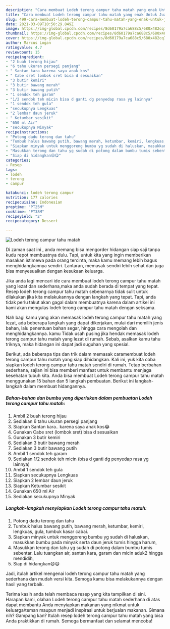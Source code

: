 ```yaml
---
description: "Cara membuat Lodeh terong campur tahu matah yang enak Untuk Jualan"
title: "Cara membuat Lodeh terong campur tahu matah yang enak Untuk Jualan"
slug: 499-cara-membuat-lodeh-terong-campur-tahu-matah-yang-enak-untuk-jualan
date: 2021-03-09T10:50:29.849Z
image: https://img-global.cpcdn.com/recipes/8d60179a7ca688c5/680x482cq70/lodeh-terong-campur-tahu-matah-foto-resep-utama.jpg
thumbnail: https://img-global.cpcdn.com/recipes/8d60179a7ca688c5/680x482cq70/lodeh-terong-campur-tahu-matah-foto-resep-utama.jpg
cover: https://img-global.cpcdn.com/recipes/8d60179a7ca688c5/680x482cq70/lodeh-terong-campur-tahu-matah-foto-resep-utama.jpg
author: Marcus Logan
ratingvalue: 4.7
reviewcount: 15
recipeingredient:
- "2 buah terong hijau"
- "6 tahu ukuran persegi panjang"
- " Santan kara karena saya anak kos"
- " Cabe sret lombok sret bisa d sesuaikan"
- "3 butir kemiri"
- "3 butir bawang merah"
- "3 butir bawang putih"
- "1 sendok teh garam"
- "1/2 sendok teh micin bisa d ganti dg penyedap rasa yg lainnya"
- "1 sendok teh gula"
- "secukupnya Lengkuas"
- "2 lembar daun jeruk"
- " Ketumbar sesikit"
- "650 ml Air"
- "secukupnya Minyak"
recipeinstructions:
- "Potong dadu terong dan tahu"
- "Tumbuk halus bawang putih, bawang merah, ketumbar, kemiri, lengkuas, gula, tumbuk kasar cabai."
- "Siapkan minyak untuk menggoreng bumbu yg sudah di haluskan, masukkan bumbu pada minyak serta daun jeruk tumis hingga harum,"
- "Masukkan terong dan tahu yg sudah di potong dalam bumbu tumis sebentar. Lalu tuangkan air, santan kara, garam dan micin aduk2 hingga mendidih,"
- "Siap di hidangkan😄😋"
categories:
- Resep
tags:
- lodeh
- terong
- campur

katakunci: lodeh terong campur 
nutrition: 177 calories
recipecuisine: Indonesian
preptime: "PT25M"
cooktime: "PT38M"
recipeyield: "2"
recipecategory: Dessert

---
```



![Lodeh terong campur tahu matah](https://img-global.cpcdn.com/recipes/8d60179a7ca688c5/680x482cq70/lodeh-terong-campur-tahu-matah-foto-resep-utama.jpg)

Di zaman  saat ini , anda memang bisa mengorder hidangan siap saji tanpa kudu repot membuatnya dulu. Tapi, untuk kita yang ingin memberikan masakan istimewa pada orang tercinta, maka kamu memang lebih bagus menghidangkannya sendiri. Lantaran, memasak sendiri lebih sehat dan juga bisa menyesuaikan dengan kesukaan keluarga.

Jika anda lagi mencari ide cara membuat lodeh terong campur tahu matah yang lezat dan sederhana,maka anda sudah berada di tempat yang tepat. Resep lodeh terong campur tahu matah  sebenarnya tidak sulit untuk dilakukan jika kita melakukannya dengan langkah yang tepat. Tapi, anda tidak perlu takut akan gagal dalam membuatnya 
karena dalam artikel ini kami akan mengulas lodeh terong campur tahu matah dengan seksama.  



Nah bagi kamu yang akan memasak lodeh terong campur tahu matah yang lezat, ada beberapa langkah yang dapat dikerjakan, mulai dari memilih jenis bahan, lalu penentuan bahan segar, hingga cara mengolah dan menghidangkannya. kamu Tidak usah pusing jika hendak memasak lodeh terong campur tahu matah yang lezat di rumah. Sebab, asalkan kamu  tahu triknya, maka hidangan ini dapat jadi suguhan yang spesial.

Berikut, ada beberapa tips dan trik dalam memasak caramembuat lodeh terong campur tahu matah yang siap dihidangkan. Kali ini, yuk kita coba siapkan lodeh terong campur tahu matah sendiri di rumah. Tetap berbahan sederhana, sajian ini bisa memberi manfaat untuk membantu menjaga kesehatan tubuh kita. Anda bisa membuat Lodeh terong campur tahu matah menggunakan 15 bahan dan 5 langkah pembuatan. Berikut ini langkah-langkah dalam membuat hidangannya.

<!--inarticleads1-->

##### Bahan-bahan dan bumbu yang diperlukan dalam pembuatan Lodeh terong campur tahu matah:

1. Ambil 2 buah terong hijau
1. Sediakan 6 tahu ukuran persegi panjang
1. Siapkan  Santan kara.. karena saya anak kos😂
1. Gunakan  Cabe sret (lombok sret) bisa d sesuaikan
1. Gunakan 3 butir kemiri
1. Sediakan 3 butir bawang merah
1. Sediakan 3 butir bawang putih
1. Ambil 1 sendok teh garam
1. Sediakan 1/2 sendok teh micin (bisa d ganti dg penyedap rasa yg lainnya)
1. Ambil 1 sendok teh gula
1. Siapkan secukupnya Lengkuas
1. Siapkan 2 lembar daun jeruk
1. Siapkan  Ketumbar sesikit
1. Gunakan 650 ml Air
1. Sediakan secukupnya Minyak




<!--inarticleads2-->

##### Langkah-langkah menyiapkan Lodeh terong campur tahu matah:

1. Potong dadu terong dan tahu
1. Tumbuk halus bawang putih, bawang merah, ketumbar, kemiri, lengkuas, gula, tumbuk kasar cabai.
1. Siapkan minyak untuk menggoreng bumbu yg sudah di haluskan, masukkan bumbu pada minyak serta daun jeruk tumis hingga harum,
1. Masukkan terong dan tahu yg sudah di potong dalam bumbu tumis sebentar. Lalu tuangkan air, santan kara, garam dan micin aduk2 hingga mendidih,
1. Siap di hidangkan😄😋




Jadi, itulah artikel mengenai  lodeh terong campur tahu matah  yang sederhana dan mudah versi kita. Semoga kamu bisa melakukannya dengan hasil yang terbaik. 

Terima kasih anda telah membaca resep yang kita tampilkan di sini. Harapan kami, olahan  Lodeh terong campur tahu matah sederhana di atas dapat membantu Anda menyiapkan makanan yang nikmat untuk keluarga/teman maupun menjadi inspirasi untuk berjualan makanan. Gimana nih? Gampang kan? Itulah resep lodeh terong campur tahu matah yang bisa Anda praktikkan di rumah. Semoga bermanfaat dan selamat mencoba!

